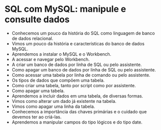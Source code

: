 # SQL com MySQL: manipule e consulte dados

- Conhecemos um pouco da história do SQL como linguagem de banco de dados relacional.
- Vimos um pouco da história e características do banco de dados MySQL.
- Aprendemos a instalar o MySQL e o Workbench.
- A acessar e navegar pelo Workbench.
- A criar um banco de dados por linha de SQL ou pelo assistente.
- Como apagar um banco de dados por linha de SQL ou pelo assistente.
- Como acessar uma tabela por linha de comando ou pelo assistente.
- Os tipos de dados que compõem uma tabela.
- Como criar uma tabela, tanto por script como por assistente.
- Como apagar uma tabela.
- Aprendemos a incluir dados em uma tabela, de diversas formas.
- Vimos como alterar um dado já existente na tabela.
- Vimos como apagar uma linha da tabela.
- Conhecemos a importância das chaves primárias e o cuidado que devemos ter ao criá-las.
- Aprendemos a manipular campos do tipo lógicos e do tipo date.